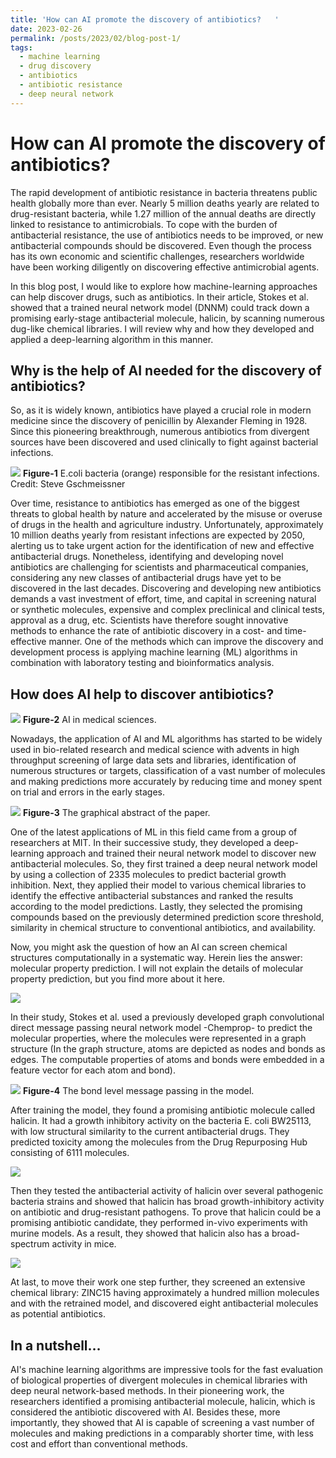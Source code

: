 ```yaml
---
title: 'How can AI promote the discovery of antibiotics?   '
date: 2023-02-26
permalink: /posts/2023/02/blog-post-1/
tags:
  - machine learning
  - drug discovery
  - antibiotics
  - antibiotic resistance
  - deep neural network
---
```


# How can AI promote the discovery of antibiotics?

The rapid development of antibiotic resistance in bacteria threatens public health globally more than ever. Nearly 5 million deaths yearly are related to drug-resistant bacteria, while 1.27 million of the annual deaths are directly linked to resistance to antimicrobials. To cope with the burden of antibacterial resistance, the use of antibiotics needs to be improved, or new antibacterial compounds should be discovered. Even though the process has its own economic and scientific challenges, researchers worldwide have been working diligently on discovering effective antimicrobial agents. 

In this blog post, I would like to explore how machine-learning approaches can help discover drugs, such as antibiotics. In their article, Stokes et al. showed that a trained neural network model (DNNM) could track down a promising early-stage antibacterial molecule, halicin, by scanning numerous dug-like chemical libraries. I will review why and how they developed and applied a deep-learning algorithm in this manner.

## Why is the help of AI needed for the discovery of antibiotics?

So, as it is widely known, antibiotics have played a crucial role in modern medicine since the discovery of penicillin by Alexander Fleming in 1928. Since this pioneering breakthrough, numerous antibiotics from divergent sources have been discovered and used clinically to fight against bacterial infections.

![](/images/blogPost_20230228/bacteria.jpg)
**Figure-1** E.coli bacteria (orange) responsible for the resistant infections. Credit: Steve Gschmeissner

Over time, resistance to antibiotics has emerged as one of the biggest threats to global health by nature and accelerated by the misuse or overuse of drugs in the health and agriculture industry. Unfortunately, approximately 10 million deaths yearly from resistant infections are expected by 2050, alerting us to take urgent action for the identification of new and effective antibacterial drugs. Nonetheless, identifying and developing novel antibiotics are challenging for scientists and pharmaceutical companies, considering any new classes of antibacterial drugs have yet to be discovered in the last decades. Discovering and developing new antibiotics demands a vast investment of effort, time, and capital in screening natural or synthetic molecules, expensive and complex preclinical and clinical tests, approval as a drug, etc. Scientists have therefore sought innovative methods to enhance the rate of antibiotic discovery in a cost- and time-effective manner. One of the methods which can improve the discovery and development process is applying machine learning (ML) algorithms in combination with laboratory testing and bioinformatics analysis.   

## How does AI help to discover antibiotics? 

![](/images/blogPost_20230228/AI.jpg)
**Figure-2** AI in medical sciences.

Nowadays, the application of AI and ML algorithms has started to be widely used in bio-related research and medical science with advents in high throughput screening of large data sets and libraries, identification of numerous structures or targets, classification of a vast number of molecules and making predictions more accurately by reducing time and money spent on trial and errors in the early stages.

![](/images/blogPost_20230228/schematics2.jpg)
**Figure-3** The graphical abstract of the paper.

One of the latest applications of ML in this field came from a group of researchers at MIT. In their successive study, they developed a deep-learning approach and trained their neural network model to discover new antibacterial molecules. So, they first trained a deep neural network model by using a collection of 2335 molecules to predict bacterial growth inhibition. Next, they applied their model to various chemical libraries to identify the effective antibacterial substances and ranked the results according to the model predictions. Lastly, they selected the promising compounds based on the previously determined prediction score threshold, similarity in chemical structure to conventional antibiotics, and availability. 

Now, you might ask the question of how an AI can screen chemical structures computationally in a systematic way. Herein lies the answer: molecular property prediction. I will not explain the details of molecular property prediction, but you find more about it here.

![](/images/blogPost_20230228/fingerprints.jpg)

In their study, Stokes et al. used a previously developed graph convolutional direct message passing neural network model -Chemprop- to predict the molecular properties, where the molecules were represented in a graph structure (In the graph structure, atoms are depicted as nodes and bonds as edges. The computable properties of atoms and bonds were embedded in a feature vector for each atom and bond). 

![](/images/blogPost_20230228/grapghRep.jpg)
**Figure-4** The bond level message passing in the model.

After training the model, they found a promising antibiotic molecule called halicin. It had a growth inhibitory activity on the bacteria E. coli BW25113, with low structural similarity to the current antibacterial drugs. They predicted toxicity among the molecules from the Drug Repurposing Hub consisting of 6111 molecules. 

![](/images/blogPost_20230228/halicin.jpg)

Then they tested the antibacterial activity of halicin over several pathogenic bacteria strains and showed that halicin has broad growth-inhibitory activity on antibiotic and drug-resistant pathogens. To prove that halicin could be a promising antibiotic candidate, they performed in-vivo experiments with murine models. As a result, they showed that halicin also has a broad-spectrum activity in mice. 

![](/images/blogPost_20230228/inVivo.jpg)

At last, to move their work one step further, they screened an extensive chemical library: ZINC15 having approximately a hundred million molecules and with the retrained model, and discovered eight antibacterial molecules as potential antibiotics. 

## In a nutshell…

AI's machine learning algorithms are impressive tools for the fast evaluation of biological properties of divergent molecules in chemical libraries with deep neural network-based methods. In their pioneering work, the researchers identified a promising antibacterial molecule, halicin, which is considered the antibiotic discovered with AI. Besides these, more importantly, they showed that AI is capable of screening a vast number of molecules and making predictions in a comparably shorter time, with less cost and effort than conventional methods.